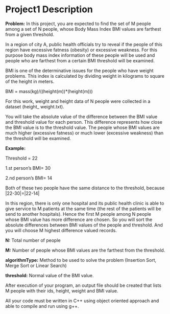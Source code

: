 Project1 Description
====================


**Problem:** In this project, you are expected to find the set of M people among a set of N people, whose Body Mass Index BMI values are farthest from a given threshold.

In a region of city A, public health officials try to reveal if the people of this region have excessive fatness (obesity) or excessive weakness. For this purpose body mass index information of these people will be used and people who are farthest from a certain BMI threshold will be examined.

BMI is one of the determinative issues for the people who have weight problems. This index is calculated by dividing weight in kilograms to square of the height in meters.

BMI = mass(kg)/((height(m))*(height(m)))

For this work, weight and height data of N people were collected in a dataset (height_ weight.txt).

You will take the absolute value of the difference between the BMI value and threshold value for each person. This difference represents how close the BMI value is to the threshold value. The people whose BMI values are much higher (excessive fatness) or much lower (excessive weakness) than the threshold will be examined.

**Example:**

Threshold = 22

1.st person’s BMI= 30 

2.nd person’s BMI= 14

Both of these two people have the same distance to the threshold, because 
|22-30|=|22-14|

In this region, there is only one hospital and its public health clinic is able to give service to M patients at the same time (the rest of the patients will be send to another hospitals). Hence the first M people among N people whose BMI value has more difference are chosen. So you will sort the absolute differences between BMI values of the people and threshold. And you will choose M highest difference valued records.

**N:** Total number of people

**M:** Number of people whose BMI values are the farthest from the threshold.

**algorithmType:** Method to be used to solve the problem (Insertion Sort, Merge Sort or Linear Search)

**threshold:** Normal value of the BMI value.

After execution of your program, an output file should be created that lists M people with their ids, height, weight and BMI value.

All your code must be written in C++ using object oriented approach and able to compile and run using g++.



